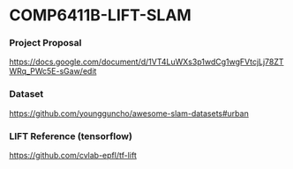 # COMP6411B-LIFT-SLAM

### Project Proposal 
https://docs.google.com/document/d/1VT4LuWXs3p1wdCg1wgFVtcjLj78ZTWRq_PWc5E-sGaw/edit

### Dataset
https://github.com/youngguncho/awesome-slam-datasets#urban

### LIFT Reference (tensorflow)
https://github.com/cvlab-epfl/tf-lift
